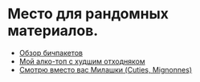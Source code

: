 # Место для рандомных материалов.
 - [Обзор бичпакетов](./ramens_review)
 - [Мой алко-топ с худшим отходняком](./alco-fail)
 - [Смотрю вместо вас Милашки (Cuties, Mignonnes)](./cuties)
